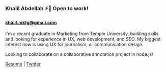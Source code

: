 ### Khalil Abdellah ⚡🌱 Open to work!
#### khalil.mktg@gmail.com

I'm a recent graduate in Marketing from Temple University, 
building skills and looking for experience in UX, web development, and SEO. 
My biggest interest now is using UX for journalism, or communication design.

Looking to collaborate on a collaborative annotation project in node.js!

[Resume]() | [Twitter](https://twitter.com/abdellica)
<!--
**cv-net/cv-net** is a ✨ _special_ ✨ repository because its `README.md` (this file) appears on your GitHub profile.

Here are some ideas to get you started:

- 🔭 I’m currently working on ...
- 🌱 I’m currently learning ...
- 👯 I’m looking to collaborate on ...
- 🤔 I’m looking for help with ...
- 💬 Ask me about ...
- 📫 How to reach me: ...
- 😄 Pronouns: ...
- ⚡ Fun fact: ...
-->
